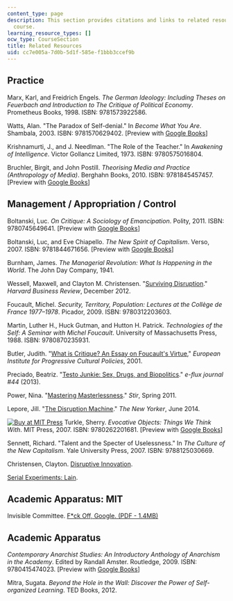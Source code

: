 ```yaml
---
content_type: page
description: This section provides citations and links to related resources for the
  course.
learning_resource_types: []
ocw_type: CourseSection
title: Related Resources
uid: cc7e005a-7d0b-5d1f-585e-f1bbb3ccef9b
---
```


Practice
--------

Marx, Karl, and Freidrich Engels. _The German Ideology: Including Theses on Feuerbach and Introduction to The Critique of Political Economy_. Prometheus Books, 1998. ISBN: 9781573922586.

Watts, Alan. "The Paradox of Self-denial." In _Become What You Are_. Shambala, 2003. ISBN: 9781570629402. \[Preview with [Google Books](http://books.google.com/books?id=xQIG9lWkgcUC&pg=PA1#v=onepage)\]

Krishnamurti, J., and J. Needlman. "The Role of the Teacher." In _Awakening of Intelligence_. Victor Gollancz Limited, 1973. ISBN: 9780575016804.

Bruchler, Birgit, and John Postill. _Theorising Media and Practice (Anthropology of Media)_. Berghahn Books, 2010. ISBN: 9781845457457. \[Preview with [Google Books](http://books.google.com/books?id=IbycR6djcEEC&pg=PAfrontcover)\]

Management / Appropriation / Control
------------------------------------

Boltanski, Luc. _On Critique: A Sociology of Emancipation_. Polity, 2011. ISBN: 9780745649641. \[Preview with [Google Books](http://books.google.com/books?id=9ly0uv7IHJoC&pg=PAfrontcover)\]

Boltanski, Luc, and Eve Chiapello. _The New Spirit of Capitalism_. Verso, 2007. ISBN: 9781844671656. \[Preview with [Google Books](http://books.google.com/books?id=9QuQihQ_4GsC&pg=PAfrontcover)\]

Burnham, James. _The Managerial Revolution: What Is Happening in the World_. The John Day Company, 1941.

Wessell, Maxwell, and Clayton M. Christensen. "[Surviving Disruption](https://hbr.org/2012/12/surviving-disruption)." _Harvard Business Review_, December 2012.

Foucault, Michel. _Security, Territory, Population: Lectures at the Collège de France 1977–1978_. Picador, 2009. ISBN: 9780312203603.

Martin, Luther H., Huck Gutman, and Hutton H. Patrick. _Technologies of the Self: A Seminar with Michel Foucault_. University of Massachusetts Press, 1988. ISBN: 9780870235931.

Butler, Judith. "[What is Critique? An Essay on Foucault's Virtue](http://eipcp.net/transversal/0806/butler/en)," _European Institute for Progressive Cultural Policies_, 2001.

Preciado, Beatriz. "[Testo Junkie: Sex, Drugs, and Biopolitics](http://www.e-flux.com/journal/testo-junkie-sex-drugs-and-biopolitics/)." _e-flux journal #44_ (2013).

Power, Nina. "[Mastering Masterlessness](https://stirtoaction.wordpress.com/2011/03/27/mastering-masterlessness/)." _Stir_, Spring 2011.

Lepore, Jill. "[The Disruption Machine](http://www.newyorker.com/magazine/2014/06/23/the-disruption-machine)." _The New Yorker_, June 2014.

 [![Buy at MIT Press](/images/mp_logo.gif)](https://mitpress.mit.edu/9780262201681) Turkle, Sherry. _Evocative Objects: Things We Think With_. MIT Press, 2007. ISBN: 9780262201681. \[Preview with [Google Books](http://books.google.com/books?id=u82t0sCZDpwC&pg=PAfrontcover)\]

Sennett, Richard. "Talent and the Specter of Uselessness." In _The Culture of the New Capitalism_. Yale University Press, 2007. ISBN: 9788125030669.

Christensen, Clayton. [Disruptive Innovation](http://www.claytonchristensen.com/key-concepts/).

[Serial Experiments: Lain](http://myanimelist.net/anime/339/Serial_Experiments_Lain).

Academic Apparatus: MIT
-----------------------

Invisible Committee. [F\*ck Off, Google. (PDF - 1.4MB)](https://events.ccc.de/congress/2014/Fahrplan/system/attachments/2530/original/fuckoffgoogleeng.pdf)

Academic Apparatus
------------------

_Contemporary Anarchist Studies: An Introductory Anthology of Anarchism in the Academy_. Edited by Randall Amster. Routledge, 2009. ISBN: 9780415474023. \[Preview with [Google Books](http://books.google.com/books?id=TvR8AgAAQBAJ&pg=PAfrontcover)\]

Mitra, Sugata. _Beyond the Hole in the Wall: Discover the Power of Self-organized Learning_. TED Books, 2012.